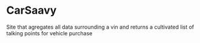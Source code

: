 # CarSaavy
Site that agregates all data surrounding a vin and returns a cultivated list of talking points for vehicle purchase
